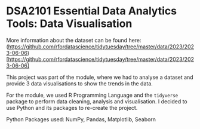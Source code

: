 # DSA2101 Essential Data Analytics Tools: Data Visualisation

More information about the dataset can be found here: (https://github.com/rfordatascience/tidytuesday/tree/master/data/2023/2023-06-06)[https://github.com/rfordatascience/tidytuesday/tree/master/data/2023/2023-06-06]

This project was part of the module, where we had to analyse a dataset and provide 3 data visualisations to show the trends in the data.

For the module, we used R Programming Language and the `tidyverse` package to perform data cleaning, analysis and visualisation. I decided to use Python and its packages to re-create the project.

Python Packages used: NumPy, Pandas, Matplotlib, Seaborn
